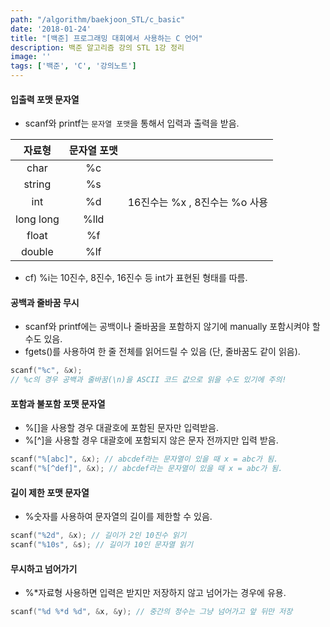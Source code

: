 ```yaml
---
path: "/algorithm/baekjoon_STL/c_basic"
date: '2018-01-24'
title: "[백준] 프로그래밍 대회에서 사용하는 C 언어"
description: 백준 알고리즘 강의 STL 1강 정리
image: ''
tags: ['백준', 'C', '강의노트']
---
```


#### 입출력 포맷 문자열
- scanf와 printf는 `문자열 포맷`을 통해서 입력과 출력을 받음. 

| 자료형 | 문자열 포맷 |   |
:-------:|:-----------:|:---|
| char | %c |   |
| string| %s |   |
| int | %d | 16진수는 %x , 8진수는 %o 사용|
| long long | %lld|   |
| float | %f |   |
| double | %lf |   |
- cf) %i는 10진수, 8진수, 16진수 등 int가 표현된 형태를 따름.

#### 공백과 줄바꿈 무시
- scanf와 printf에는 공백이나 줄바꿈을 포함하지 않기에 manually 포함시켜야 할 수도 있음.
- fgets()를 사용하여 한 줄 전체를 읽어드릴 수 있음 (단, 줄바꿈도 같이 읽음).
```c
scanf("%c", &x); 
// %c의 경우 공백과 줄바꿈(\n)을 ASCII 코드 값으로 읽을 수도 있기에 주의!
```

#### 포함과 불포함 포맷 문자열
- %[]을 사용할 경우 대괄호에 포함된 문자만 입력받음.
- %[^]을 사용할 경우 대괄호에 포함되지 않은 문자 전까지만 입력 받음.
```c
scanf("%[abc]", &x); // abcdef라는 문자열이 있을 때 x = abc가 됨.
scanf("%[^def]", &x); // abcdef라는 문자열이 있을 때 x = abc가 됨.
```

#### 길이 제한 포맷 문자열
- %숫자를 사용하여 문자열의 길이를 제한할 수 있음.
```c
scanf("%2d", &x); // 길이가 2인 10진수 읽기
scanf("%10s", &s); // 길이가 10인 문자열 읽기
```

#### 무시하고 넘어가기
- %*자료형 사용하면 입력은 받지만 저장하지 않고 넘어가는 경우에 유용.
```c
scanf("%d %*d %d", &x, &y); // 중간의 정수는 그냥 넘어가고 앞 뒤만 저장
```
